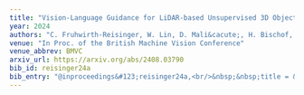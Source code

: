```yaml
---
title: "Vision-Language Guidance for LiDAR-based Unsupervised 3D Object Detection"
year: 2024
authors: "C. Fruhwirth-Reisinger, W. Lin, D. Mali&cacute;, H. Bischof, H. Possegger"
venue: "In Proc. of the British Machine Vision Conference"
venue_abbrev: BMVC
arxiv_url: https://arxiv.org/abs/2408.03790
bib_id: reisinger24a
bib_entry: "@inproceedings&#123;reisinger24a,<br/>&nbsp;&nbsp;title = &#123;&#123;Vision-Language Guidance for LiDAR-based Unsupervised 3D Object Detection&#125;&#125;,<br/>&nbsp;&nbsp;author = &#123;Fruhwirth-Reisinger, Christian and Lin, Wei and Mali&#123;&#92;'&#123;c&#125;&#125;, Du&#123;&#92;v&#123;s&#125;&#125;an and Bischof, Horst and Possegger, Horst&#125;,<br/>&nbsp;&nbsp;booktitle = &#123;Proc. of the British Machine Vision Conference (BMVC)&#125;,<br/>&nbsp;&nbsp;year = &#123;2024&#125;<br/>&#125;"
---
```


